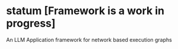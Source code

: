 # statum [Framework is a work in progress]
An LLM Application framework for network based execution graphs

